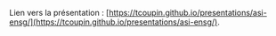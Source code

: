 Lien vers la présentation : [https://tcoupin.github.io/presentations/asi-ensg/](https://tcoupin.github.io/presentations/asi-ensg/).

<script type="text/javascript">
	window.open("https://tcoupin.github.io/presentations/asi-ensg/");
</script>